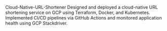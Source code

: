Cloud-Native-URL-Shortener
Designed and deployed a cloud-native URL shortening service on GCP using Terraform, Docker, and Kubernetes. Implemented CI/CD pipelines via GitHub Actions and monitored application health using GCP Stackdriver.
